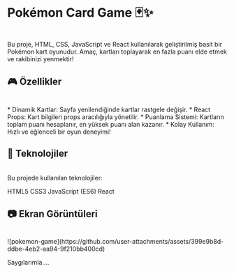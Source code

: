 
# Pokémon Card Game 🃏✨
<br/>
Bu proje, HTML, CSS, JavaScript ve React kullanılarak geliştirilmiş basit bir Pokémon kart oyunudur. Amaç, kartları toplayarak en fazla puanı elde etmek ve rakibinizi yenmektir!

## 🎮 Özellikler
<br/>
* Dinamik Kartlar: Sayfa yenilendiğinde kartlar rastgele değişir.
* React Props: Kart bilgileri props aracılığıyla yönetilir.
* Puanlama Sistemi: Kartların toplam puanı hesaplanır, en yüksek puanı alan kazanır.
* Kolay Kullanım: Hızlı ve eğlenceli bir oyun deneyimi!

## 🚀 Teknolojiler
<br/>
Bu projede kullanılan teknolojiler:

HTML5
CSS3
JavaScript (ES6)
React

## 📷 Ekran Görüntüleri
<br/>
![pokemon-game](https://github.com/user-attachments/assets/399e9b8d-ddbe-4eb2-aa94-9f210bb400cd)


Saygılarımla....

